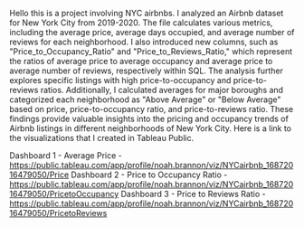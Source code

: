 Hello this is a project involving NYC airbnbs. I analyzed an Airbnb dataset for New York City from 2019-2020. 
The file calculates various metrics, including the average price, average days occupied, and average number of reviews for each neighborhood. I also introduced new columns, such as "Price_to_Occupancy_Ratio" 
and "Price_to_Reviews_Ratio," which represent the ratios of average price to average occupancy and average price to average number of reviews, respectively within SQL. 
The analysis further explores specific listings with high price-to-occupancy and price-to-reviews ratios. 
Additionally, I calculated averages for major boroughs and categorized each neighborhood as "Above Average" or "Below Average" based on price, price-to-occupancy ratio, and price-to-reviews ratio. 
These findings provide valuable insights into the pricing and occupancy trends of Airbnb listings in different neighborhoods of New York City.
Here is a link to the visualizations that I created in Tableau Public. 

Dashboard 1 - Average Price - https://public.tableau.com/app/profile/noah.brannon/viz/NYCairbnb_16872016479050/Price
Dashboard 2 - Price to Occupancy Ratio - https://public.tableau.com/app/profile/noah.brannon/viz/NYCairbnb_16872016479050/PricetoOccupancy
Dashboard 3 - Price to Reviews Ratio - https://public.tableau.com/app/profile/noah.brannon/viz/NYCairbnb_16872016479050/PricetoReviews
